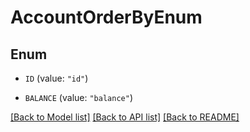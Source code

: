 # AccountOrderByEnum

## Enum


* `ID` (value: `"id"`)

* `BALANCE` (value: `"balance"`)


[[Back to Model list]](../README.md#documentation-for-models) [[Back to API list]](../README.md#documentation-for-api-endpoints) [[Back to README]](../README.md)


